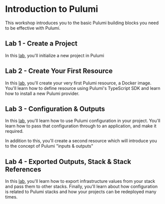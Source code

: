 # Introduction to Pulumi

This workshop introduces you to the basic Pulumi building blocks you need to be effective with Pulumi.

## Lab 1 - Create a Project

In this [lab](./lab-01/README.md), you'll initialize a new project in Pulumi

## Lab 2 - Create Your First Resource

In this [lab](./lab-02/README.md), you'll create your very first Pulumi resource, a Docker image. You'll learn how to define resource using Pulumi's TypeScript SDK
and learn how to install a new Pulumi provider.

## Lab 3 - Configuration & Outputs

In this [lab](./lab-03/README.md), you'll learn how to use Pulumi configuration in your project. You'll learn how to pass that configuration through to an application,
and make it required. 

In addition to this, you'll create a second resource which will introduce you to the concept of Pulumi "inputs & outputs"

## Lab 4 - Exported Outputs, Stack & Stack References

In this [lab](./lab-04/README.md),  you'll learn how to export infrastructure values from your stack and pass them to other stacks.
Finally, you'll learn about how configuration is related to Pulumi stacks and how your projects can be redeployed many times.


